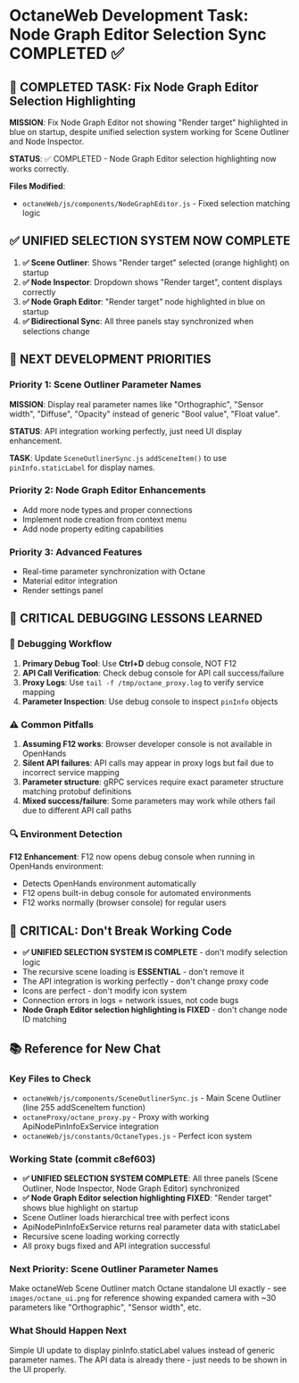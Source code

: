 # OctaneWeb Development Task: Node Graph Editor Selection Sync COMPLETED ✅

## 🎯 COMPLETED TASK: Fix Node Graph Editor Selection Highlighting

**MISSION**: Fix Node Graph Editor not showing "Render target" highlighted in blue on startup, despite unified selection system working for Scene Outliner and Node Inspector.

**STATUS**: ✅ COMPLETED - Node Graph Editor selection highlighting now works correctly.

**Files Modified**:
- `octaneWeb/js/components/NodeGraphEditor.js` - Fixed selection matching logic

## ✅ UNIFIED SELECTION SYSTEM NOW COMPLETE

1. **✅ Scene Outliner**: Shows "Render target" selected (orange highlight) on startup
2. **✅ Node Inspector**: Dropdown shows "Render target", content displays correctly  
3. **✅ Node Graph Editor**: "Render target" node highlighted in blue on startup
4. **✅ Bidirectional Sync**: All three panels stay synchronized when selections change

## 🎯 NEXT DEVELOPMENT PRIORITIES

### **Priority 1: Scene Outliner Parameter Names**
**MISSION**: Display real parameter names like "Orthographic", "Sensor width", "Diffuse", "Opacity" instead of generic "Bool value", "Float value".

**STATUS**: API integration working perfectly, just need UI display enhancement.

**TASK**: Update `SceneOutlinerSync.js` `addSceneItem()` to use `pinInfo.staticLabel` for display names.

### **Priority 2: Node Graph Editor Enhancements**
- Add more node types and proper connections
- Implement node creation from context menu
- Add node property editing capabilities

### **Priority 3: Advanced Features**
- Real-time parameter synchronization with Octane
- Material editor integration
- Render settings panel

## 🚨 CRITICAL DEBUGGING LESSONS LEARNED

### **🐛 Debugging Workflow**

1. **Primary Debug Tool**: Use **Ctrl+D** debug console, NOT F12
2. **API Call Verification**: Check debug console for API call success/failure
3. **Proxy Logs**: Use `tail -f /tmp/octane_proxy.log` to verify service mapping
4. **Parameter Inspection**: Use debug console to inspect `pinInfo` objects

### **⚠️ Common Pitfalls**

1. **Assuming F12 works**: Browser developer console is not available in OpenHands
2. **Silent API failures**: API calls may appear in proxy logs but fail due to incorrect service mapping
3. **Parameter structure**: gRPC services require exact parameter structure matching protobuf definitions
4. **Mixed success/failure**: Some parameters may work while others fail due to different API call paths

### **🔍 Environment Detection**

**F12 Enhancement**: F12 now opens debug console when running in OpenHands environment:
- Detects OpenHands environment automatically
- F12 opens built-in debug console for automated environments
- F12 works normally (browser console) for regular users

## 🚨 CRITICAL: Don't Break Working Code

- **✅ UNIFIED SELECTION SYSTEM IS COMPLETE** - don't modify selection logic
- The recursive scene loading is **ESSENTIAL** - don't remove it
- The API integration is working perfectly - don't change proxy code
- Icons are perfect - don't modify icon system
- Connection errors in logs = network issues, not code bugs
- **Node Graph Editor selection highlighting is FIXED** - don't change node ID matching

## 📚 Reference for New Chat

### Key Files to Check
- `octaneWeb/js/components/SceneOutlinerSync.js` - Main Scene Outliner (line 255 addSceneItem function)
- `octaneProxy/octane_proxy.py` - Proxy with working ApiNodePinInfoExService integration
- `octaneWeb/js/constants/OctaneTypes.js` - Perfect icon system

### Working State (commit c8ef603)
- **✅ UNIFIED SELECTION SYSTEM COMPLETE**: All three panels (Scene Outliner, Node Inspector, Node Graph Editor) synchronized
- **✅ Node Graph Editor selection highlighting FIXED**: "Render target" shows blue highlight on startup
- Scene Outliner loads hierarchical tree with perfect icons
- ApiNodePinInfoExService returns real parameter data with staticLabel
- Recursive scene loading working correctly
- All proxy bugs fixed and API integration successful

### Next Priority: Scene Outliner Parameter Names
Make octaneWeb Scene Outliner match Octane standalone UI exactly - see `images/octane_ui.png` for reference showing expanded camera with ~30 parameters like "Orthographic", "Sensor width", etc.

### What Should Happen Next
Simple UI update to display pinInfo.staticLabel values instead of generic parameter names. The API data is already there - just needs to be shown in the UI properly.